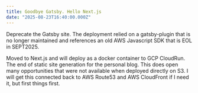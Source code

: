 ```yaml
---
title: Goodbye Gatsby. Hello Next.js
date: "2025-08-23T16:40:00.000Z"
---
```

Deprecate the Gatsby site. The deployment relied on a gatsby-plugin that is no longer maintained and references an old AWS Javascript SDK that is EOL in SEPT2025.

Moved to Next.js and will deploy as a docker container to GCP CloudRun. The end of static site generation for the personal blog. This does open many opportunities that were not available when deployed directly on S3. I will get this connected back to AWS Route53 and AWS CloudFront if I need it, but first things first.
